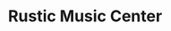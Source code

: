 ---
title: "Rustic Music Center"
url: /staten-island/rustic-music-center/
shop: musical instrument
---